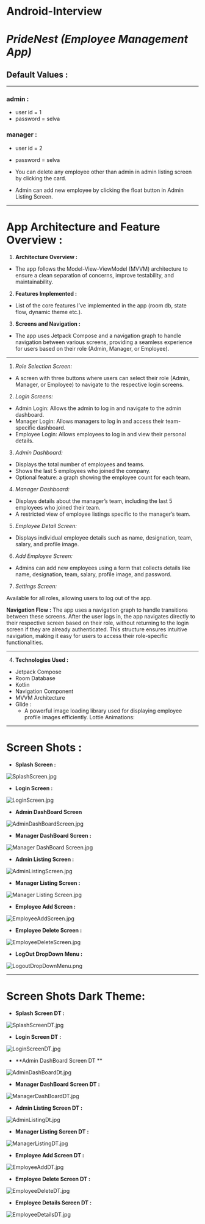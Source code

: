 # Android-Interview

# *PrideNest (Employee Management App)*
## Default Values :
***
### admin :
- user id = 1
- password = selva

### manager :
- user id = 2
- password = selva


- You can delete any employee other than admin in admin listing screen by clicking the card.
- Admin can add new employee by clicking the float button in Admin Listing Screen.
***
# App Architecture and Feature Overview :

1. **Architecture Overview :**
- The app follows the Model-View-ViewModel (MVVM) architecture to ensure a clean separation of concerns, improve testability, and maintainability.
2. **Features Implemented :**
- List of the core features I’ve implemented in the app (room db, state flow, dynamic theme etc.).
3. **Screens and Navigation :**
- The app uses Jetpack Compose and a navigation graph to handle navigation between various screens, providing a seamless experience for users based on their role (Admin, Manager, or Employee).

***
1. *Role Selection Screen:*

- A screen with three buttons where users can select their role (Admin, Manager, or Employee) to navigate to the respective login screens.

2. *Login Screens:*

- Admin Login: Allows the admin to log in and navigate to the admin dashboard.
- Manager Login: Allows managers to log in and access their team-specific dashboard.
- Employee Login: Allows employees to log in and view their personal details.
3. *Admin Dashboard:*

- Displays the total number of employees and teams.
- Shows the last 5 employees who joined the company.
- Optional feature: a graph showing the employee count for each team.
4. *Manager Dashboard:*

- Displays details about the manager’s team, including the last 5 employees who joined their team.
- A restricted view of employee listings specific to the manager’s team.
5. *Employee Detail Screen:*

- Displays individual employee details such as name, designation, team, salary, and profile image.

6. *Add Employee Screen:*

- Admins can add new employees using a form that collects details like name, designation, team, salary, profile image, and password.

7. *Settings Screen:*

Available for all roles, allowing users to log out of the app.

**Navigation Flow :**
The app uses a navigation graph to handle transitions between these screens. After the user logs in, the app navigates directly to their respective screen based on their role, without returning to the login screen if they are already authenticated.
This structure ensures intuitive navigation, making it easy for users to access their role-specific functionalities.
***
4. **Technologies Used :**
- Jetpack Compose
- Room Database
- Kotlin
- Navigation Component
- MVVM Architecture
- Glide :
	- A powerful image loading library used for displaying employee profile images efficiently.
Lottie Animations:

***
# Screen Shots :

- **Splash Screen :**

![SplashScreen.jpg](./pridnestscr/SplashScreen.jpg)


-  **Login Screen :**

![LoginScreen.jpg](./pridnestscr/LoginScreen.jpg)

- **Admin DashBoard Screen**


![AdminDashBoardScreen.jpg](./pridnestscr/AdminDashBoardScreen.jpg)


- **Manager DashBoard Screen :**


![Manager DashBoard Screen.jpg](./pridnestscr/ManagerDashBoardScreen.jpg)

- **Admin Listing Screen :**


![AdminListingScreen.jpg](./pridnestscr/AdminListingScreen.jpg)

- **Manager Listing Screen :**



![Manager Listing Screen.jpg](./pridnestscr/ManagerListingScreen.jpg)

- **Employee Add Screen :**


![EmployeeAddScreen.jpg](./pridnestscr/EmployeeAddScreen.jpg)


- **Employee Delete Screen :**



![EmployeeDeleteScreen.jpg](./pridnestscr/EmployeeDeleteScreen.jpg)

- **LogOut DropDown Menu :**

![LogoutDropDownMenu.png](./pridnestscr/LogoutDropDownMenu.jpeg)

***

# Screen Shots Dark Theme:

- **Splash Screen DT :**




![SplashScreenDT.jpg](./pridnestscr/SplashScreenDT.jpg)




-  **Login Screen DT :**


![LoginScreenDT.jpg](./pridnestscr/LoginScreenDT.jpg)


- **Admin DashBoard Screen DT **




![AdminDashBoardDt.jpg](./pridnestscr/AdminDashBoardDt.jpg)




- **Manager DashBoard Screen DT :**



![ManagerDashBoardDT.jpg](./pridnestscr/ManagerDashBoardDT.jpg)



- **Admin Listing Screen DT :**




![AdminListingDt.jpg](./pridnestscr/AdminListingDt.jpg)



- **Manager Listing Screen DT :**




![ManagerListingDT.jpg](./pridnestscr/ManagerListingDT.jpg)



- **Employee Add Screen DT :**



![EmployeeAddDT.jpg](./pridnestscr/EmployeeAddDT.jpg)




- **Employee Delete Screen DT :**




![EmployeeDeleteDT.jpg](./pridnestscr/EmployeeDeleteDT.jpg)



- **Employee Details Screen DT :**




![EmployeeDetailsDT.jpg](./pridnestscr/EmployeeDetailsDT.jpg)

